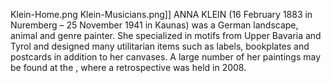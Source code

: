 Klein-Home.png Klein-Musicians.png]] ANNA KLEIN (16 February 1883 in Nuremberg – 25 November 1941 in Kaunas) was a German landscape, animal and genre painter. She specialized in motifs from Upper Bavaria and Tyrol and designed many utilitarian items such as labels, bookplates and postcards in addition to her canvases. A large number of her paintings may be found at the , where a retrospective was held in 2008.
